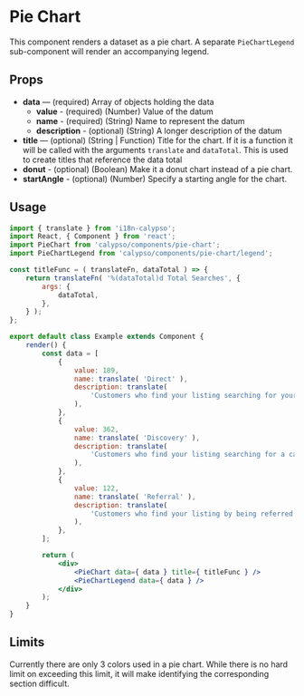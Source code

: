 # Pie Chart

This component renders a dataset as a pie chart. A separate `PieChartLegend` sub-component will render an accompanying legend.

## Props

- **data** — (required) Array of objects holding the data
  - **value** - (required) (Number) Value of the datum
  - **name** - (required) (String) Name to represent the datum
  - **description** - (optional) (String) A longer description of the datum
- **title** — (optional) (String | Function) Title for the chart. If it is a function it will be called with the arguments
  `translate` and `dataTotal`. This is used to create titles that reference the data total
- **donut** - (optional) (Boolean) Make it a donut chart instead of a pie chart.
- **startAngle** - (optional) (Number) Specify a starting angle for the chart.

## Usage

```jsx
import { translate } from 'i18n-calypso';
import React, { Component } from 'react';
import PieChart from 'calypso/components/pie-chart';
import PieChartLegend from 'calypso/components/pie-chart/legend';

const titleFunc = ( translateFn, dataTotal ) => {
	return translateFn( '%(dataTotal)d Total Searches', {
		args: {
			dataTotal,
		},
	} );
};

export default class Example extends Component {
	render() {
		const data = [
			{
				value: 189,
				name: translate( 'Direct' ),
				description: translate(
					'Customers who find your listing searching for your business or address'
				),
			},
			{
				value: 362,
				name: translate( 'Discovery' ),
				description: translate(
					'Customers who find your listing searching for a category, product, or service'
				),
			},
			{
				value: 122,
				name: translate( 'Referral' ),
				description: translate(
					'Customers who find your listing by being referred from another type of search'
				),
			},
		];

		return (
			<div>
				<PieChart data={ data } title={ titleFunc } />
				<PieChartLegend data={ data } />
			</div>
		);
	}
}
```

## Limits

Currently there are only 3 colors used in a pie chart. While there is no hard limit on exceeding this limit, it will make identifying the corresponding section difficult.
